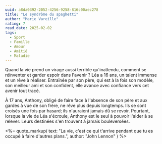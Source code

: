 ```yaml
---
uuid: a8da0392-2052-4256-9258-816c00aec278
title: "Le syndrôme du spaghetti"
author: "Marie Vareille"
rating: 7
read_date: 2025-02-02
tags:
  - Sport
  - Famille
  - Amour
  - Amitié
  - Maladie
---
```


Quand la vie prend un virage aussi terrible qu'inattendu, comment se réinventer et garder espoir dans l'avenir ?
Léa a 16 ans, un talent immense et un rêve à réaliser. Entraînée par son père, qui est à la fois son modèle, son meilleur ami et son confident, elle avance avec confiance vers cet avenir tout tracé.

À 17 ans, Anthony, obligé de faire face à l'absence de son père et aux gardes à vue de son frère, ne rêve plus depuis longtemps.
Ils se sont croisés une fois par hasard; ils n'auraient jamais dû se revoir.
Pourtant, lorsque la vie de Léa s'écroule, Anthony est le seul à pouvoir l'aider à se relever.
Leurs destinées s'en trouvent à jamais bouleversées.

<%= quote_markup(
  text: "La vie, c'est ce qui t'arrive pendant que tu es occupé à faire d'autres plans.",
  author: "John Lennon"
) %>